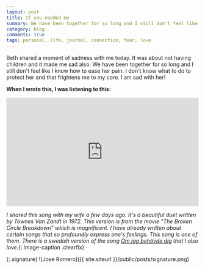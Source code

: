 ```yaml
---
layout: post
title: If you needed me
summary: We have been together for so long and I still don't feel like I know how to ease her pain. I don't know what to do to protect her and that frightens me to my core. I am sad with her!
category: blog
comments: true
tags: personal, life, journal, connection, fear, love 
---
```


Beth shared a moment of sadness with me today. It was about not having children and it made me sad also. We have been together for so long and I still don't feel like I know how to ease her pain. I don't know what to do to protect her and that frightens me to my core. I am sad with her!

**When I wrote this, I was listening to this:**
 <style>.embed-container { position: relative; padding-bottom: 56.25%; height: 0; overflow: hidden; max-width: 100%; } .embed-container iframe, .embed-container object, .embed-container embed { position: absolute; top: 0; left: 0; width: 100%; height: 100%; }</style>
<div class='embed-container'><iframe src='https://www.youtube.com/embed/CkpDDngb1Ew?start=3&end=189&version=3&amp;rel=0&amp;t=27s&amp;showinfo=0' frameborder='0' allowfullscreen></iframe></div>

*I shared this song with my wife a few days ago. It's a beautiful duet written by Townes Van Zandt in 1972. This version is from the movie "The Broken Circle Breakdown" which is magnificent. I have already written about certain songs that so profoundly express one's feelings. This song is one of them. There is a swedish version of the song [Om jag behövde dig](https://youtu.be/rpqHRQDoI3g) that I also love.*{:.image-caption .clearfix}

{:.signature}
![Jose Romero]({{ site.siteurl }}/public/posts/signature.png)

